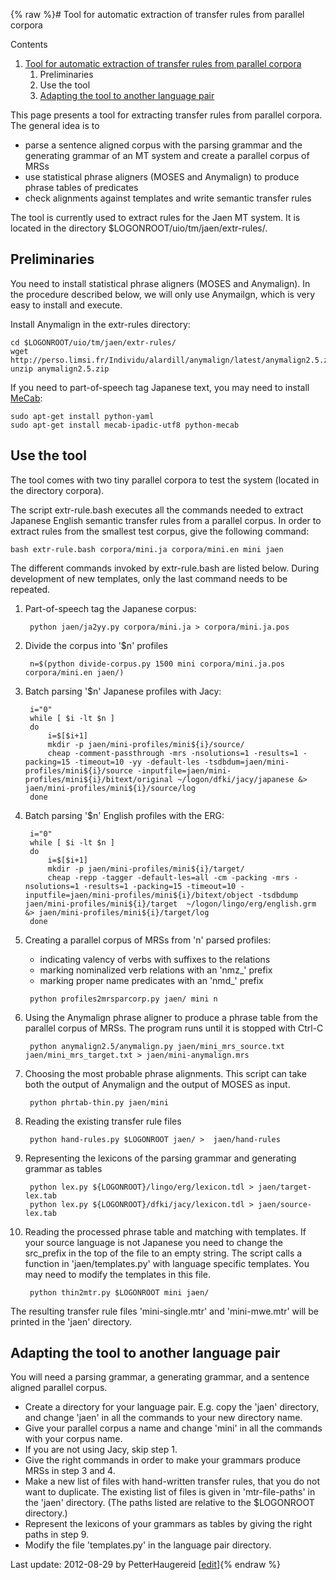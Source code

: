{% raw %}# Tool for automatic extraction of transfer rules from parallel corpora

Contents

1. [Tool for automatic extraction of transfer rules from parallel
corpora]()
   1. Preliminaries
   2. Use the tool
   3. [Adapting the tool to another language
pair]()

This page presents a tool for extracting transfer rules from parallel
corpora. The general idea is to

- parse a sentence aligned corpus with the parsing grammar and the
generating grammar of an MT system and create a parallel corpus of
MRSs
- use statistical phrase aligners (MOSES and Anymalign) to produce
phrase tables of predicates
- check alignments against templates and write semantic transfer rules

The tool is currently used to extract rules for the Jaen MT
system. It is located in the directory
$LOGONROOT/uio/tm/jaen/extr-rules/.

## Preliminaries

You need to install statistical phrase aligners (MOSES and Anymalign).
In the procedure described below, we will only use Anymailgn, which is
very easy to install and execute.

Install Anymalign in the extr-rules directory:

    cd $LOGONROOT/uio/tm/jaen/extr-rules/
    wget http://perso.limsi.fr/Individu/alardill/anymalign/latest/anymalign2.5.zip
    unzip anymalign2.5.zip

If you need to part-of-speech tag Japanese text, you may need to install
[MeCab](/MeCab):

    sudo apt-get install python-yaml
    sudo apt-get install mecab-ipadic-utf8 python-mecab

## Use the tool

The tool comes with two tiny parallel corpora to test the system
(located in the directory corpora).

The script extr-rule.bash executes all the commands needed to extract
Japanese English semantic transfer rules from a parallel corpus. In
order to extract rules from the smallest test corpus, give the following
command:

    bash extr-rule.bash corpora/mini.ja corpora/mini.en mini jaen

The different commands invoked by extr-rule.bash are listed below.
During development of new templates, only the last command needs to be
repeated.

1. Part-of-speech tag the Japanese corpus:
   
        python jaen/ja2yy.py corpora/mini.ja > corpora/mini.ja.pos
2. Divide the corpus into '$n' profiles
   
        n=$(python divide-corpus.py 1500 mini corpora/mini.ja.pos corpora/mini.en jaen/)
3. Batch parsing '$n' Japanese profiles with Jacy:
   
        i="0"
        while [ $i -lt $n ]
        do
            i=$[$i+1]
            mkdir -p jaen/mini-profiles/mini${i}/source/
            cheap -comment-passthrough -mrs -nsolutions=1 -results=1 -packing=15 -timeout=10 -yy -default-les -tsdbdum=jaen/mini-profiles/mini${i}/source -inputfile=jaen/mini-profiles/mini${i}/bitext/original ~/logon/dfki/jacy/japanese &> jaen/mini-profiles/mini${i}/source/log
        done 
4. Batch parsing '$n' English profiles with the ERG:
   
        i="0"
        while [ $i -lt $n ]
        do
            i=$[$i+1]
            mkdir -p jaen/mini-profiles/mini${i}/target/
            cheap -repp -tagger -default-les=all -cm -packing -mrs -nsolutions=1 -results=1 -packing=15 -timeout=10 -inputfile=jaen/mini-profiles/mini${i}/bitext/object -tsdbdump jaen/mini-profiles/mini${i}/target  ~/logon/lingo/erg/english.grm &> jaen/mini-profiles/mini${i}/target/log
        done
5. Creating a parallel corpus of MRSs from 'n' parsed profiles:
   
   - indicating valency of verbs with suffixes to the relations
   - marking nominalized verb relations with an 'nmz\_' prefix
   - marking proper name predicates with an 'nmd\_' prefix
   
   <!-- -->

   
        python profiles2mrsparcorp.py jaen/ mini n
6. Using the Anymalign phrase aligner to produce a phrase table from
the parallel corpus of MRSs. The program runs until it is stopped
with Ctrl-C
   
        python anymalign2.5/anymalign.py jaen/mini_mrs_source.txt jaen/mini_mrs_target.txt > jaen/mini-anymalign.mrs
7. Choosing the most probable phrase alignments. This script can take
both the output of Anymalign and the output of MOSES as input.
   
        python phrtab-thin.py jaen/mini
8. Reading the existing transfer rule files
   
        python hand-rules.py $LOGONROOT jaen/ >  jaen/hand-rules
9. Representing the lexicons of the parsing grammar and generating
grammar as tables
   
        python lex.py ${LOGONROOT}/lingo/erg/lexicon.tdl > jaen/target-lex.tab
        python lex.py ${LOGONROOT}/dfki/jacy/lexicon.tdl > jaen/source-lex.tab
10. Reading the processed phrase table and matching with templates. If
your source language is not Japanese you need to change the
src\_prefix in the top of the file to an empty string. The script
calls a function in 'jaen/templates.py' with language specific
templates. You may need to modify the templates in this file.
    
         python thin2mtr.py $LOGONROOT mini jaen/

The resulting transfer rule files 'mini-single.mtr' and 'mini-mwe.mtr'
will be printed in the 'jaen' directory.

## Adapting the tool to another language pair

You will need a parsing grammar, a generating grammar, and a sentence
aligned parallel corpus.

- Create a directory for your language pair. E.g. copy the 'jaen'
directory, and change 'jaen' in all the commands to your new
directory name.
- Give your parallel corpus a name and change 'mini' in all the
commands with your corpus name.
- If you are not using Jacy, skip step 1.
- Give the right commands in order to make your grammars produce MRSs
in step 3 and 4.
- Make a new list of files with hand-written transfer rules, that you
do not want to duplicate. The existing list of files is given in
'mtr-file-paths' in the 'jaen' directory. (The paths listed are
relative to the $LOGONROOT directory.)
- Represent the lexicons of your grammars as tables by giving the
right paths in step 9.
- Modify the file 'templates.py' in the language pair directory.

Last update: 2012-08-29 by PetterHaugereid [[edit](https://github.com/delph-in/docs/wiki/MtRuleExtraction/_edit)]{% endraw %}
